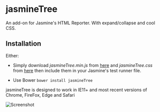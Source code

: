 # jasmineTree
An add-on for Jasmine's HTML Reporter. With expand/collapse and cool CSS.

## Installation

Either:

- Simply download _jasmineTree.min.js_ from [here](https://raw.github.com/MassimoFoti/jasmineTree/master/dist/jasmineTree.min.js) and _jasmineTree.css_ from [here](https://raw.github.com/MassimoFoti/jasmineTree/master/dist/jasmineTree.css) then include them in your Jasmine's test runner file.

- Use Bower ```bower install jasmineTree```

jasmineTree is designed to work in IE11+ and most recent versions of Chrome, FireFox, Edge and Safari

![Screenshot](https://raw.githubusercontent.com/MassimoFoti/jasmineTree/master/screenshot.jpg "Screenshot")
